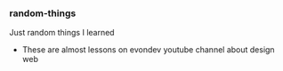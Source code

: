 ### random-things
Just random things I learned

- These are almost lessons on evondev youtube channel about design web
